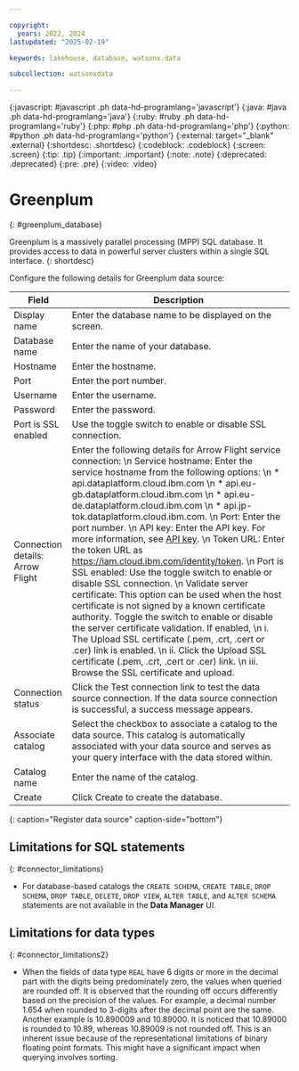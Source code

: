 ```yaml
---

copyright:
  years: 2022, 2024
lastupdated: "2025-02-19"

keywords: lakehouse, database, watsonx.data

subcollection: watsonxdata

---
```


{:javascript: #javascript .ph data-hd-programlang='javascript'}
{:java: #java .ph data-hd-programlang='java'}
{:ruby: #ruby .ph data-hd-programlang='ruby'}
{:php: #php .ph data-hd-programlang='php'}
{:python: #python .ph data-hd-programlang='python'}
{:external: target="_blank" .external}
{:shortdesc: .shortdesc}
{:codeblock: .codeblock}
{:screen: .screen}
{:tip: .tip}
{:important: .important}
{:note: .note}
{:deprecated: .deprecated}
{:pre: .pre}
{:video: .video}

# Greenplum
{: #greenplum_database}

Greenplum is a massively parallel processing (MPP) SQL database. It provides access to data in powerful server clusters within a single SQL interface.
{: shortdesc}

 Configure the following details for Greenplum data source:

 | Field           | Description        |
 |------------------|--------------------|
 | Display name    | Enter the database name to be displayed on the screen. |
 | Database name     | Enter the name of your database. |
 | Hostname            | Enter the hostname.  |
 | Port             | Enter the port number. |
 | Username           | Enter the username.  |
 | Password           | Enter the password.  |
 | Port is SSL enabled   | Use the toggle switch to enable or disable SSL connection. |
 | Connection details: Arrow Flight           |  Enter the following details for Arrow Flight service connection: \n Service hostname: Enter the service hostname from the following options: \n * api.dataplatform.cloud.ibm.com \n * api.eu-gb.dataplatform.cloud.ibm.com \n * api.eu-de.dataplatform.cloud.ibm.com \n * api.jp-tok.dataplatform.cloud.ibm.com. \n Port: Enter the port number. \n API key: Enter the API key. For more information, see [API key](https://cloud.ibm.com/docs/watsonxdata?topic=watsonxdata-con-presto-serv#get-ibmapi-key). \n Token URL: Enter the token URL as https://iam.cloud.ibm.com/identity/token. \n Port is SSL enabled: Use the toggle switch to enable or disable SSL connection. \n Validate server certificate: This option can be used when the host certificate is not signed by a known certificate authority. Toggle the switch to enable or disable the server certificate validation. If enabled, \n i. The Upload SSL certificate (.pem, .crt, .cert or .cer) link is enabled. \n ii. Click the Upload SSL certificate (.pem, .crt, .cert or .cer) link. \n iii. Browse the SSL certificate and upload.  |
 | Connection status     | Click the Test connection link to test the data source connection. If the data source connection is successful, a success message appears.|
 | Associate catalog | Select the checkbox to associate a catalog to the data source. This catalog is automatically associated with your data source and serves as your query interface with the data stored within.|
 | Catalog name | Enter the name of the catalog. |
 | Create | Click Create to create the database. |
 {: caption="Register data source" caption-side="bottom"}

## Limitations for SQL statements
{: #connector_limitations}

* For database-based catalogs the `CREATE SCHEMA`, `CREATE TABLE`, `DROP SCHEMA`, `DROP TABLE`, `DELETE`, `DROP VIEW`, `ALTER TABLE`, and `ALTER SCHEMA` statements are not available in the **Data Manager** UI.

## Limitations for data types
{: #connector_limitations2}

* When the fields of data type `REAL` have 6 digits or more in the decimal part with the digits being predominately zero, the values when queried are rounded off. It is observed that the rounding off occurs differently based on the precision of the values. For example, a decimal number 1.654 when rounded to 3-digits after the decimal point are the same. Another example is 10.890009 and 10.89000. It is noticed that 10.89000 is rounded to 10.89, whereas 10.89009 is not rounded off. This is an inherent issue because of the representational limitations of binary floating point formats. This might have a significant impact when querying involves sorting.
